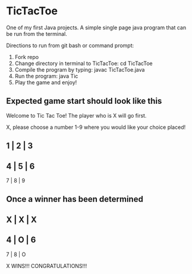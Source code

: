 # TicTacToe

One of my first Java projects. A simple single page java program that can be run from the terminal.

Directions to run from git bash or command prompt:
1) Fork repo
2) Change directory in terminal to TicTacToe:
   cd TicTacToe
3) Compile the program by typing:
   javac TicTacToe.java
4) Run the program:
   java Tic
5) Play the game and enjoy!

  
Expected game start should look like this
-----------------------------------------

Welcome to Tic Tac Toe!
The player who is X will go first.

X, please choose a number 1-9 where you would like your choice placed!

  1 | 2 | 3
  ----------
  4 | 5 | 6
  ----------
  7 | 8 | 9

Once a winner has been determined
---------------------------------

  X | X | X
  ----------
  4 | O | 6
  ----------
  7 | 8 | O


X WINS!!! CONGRATULATIONS!!!
